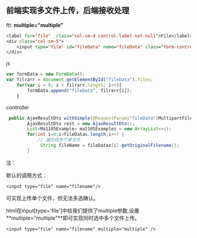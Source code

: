 ## 前端实现多文件上传，后端接收处理

ftl: **multiple="multiple"**

```jsp
<label for="file"  class="col-sm-4 control-label not-null">File</label>
<div class="col-sm-5">
	<input type="file" id="fileData" name="fileData" class="form-control input-sm" 		 	multiple="multiple">
</div>
```

js   

```js
var formData = new FormData();
var filrarr = document.getElementById("fileData").files;
	for(var i = 0; i < filrarr.length; i++){
		formData.append("fileData", filrarr[i]);
	}
```

controller

```java
 public AjaxResultDto withSimple(@RequestParam("fileData")MultipartFile[] fileDatas,String storeCd,boolean isCoverage, HttpServletRequest req, HttpServletResponse resp, HttpSession session) {
        AjaxResultDto rest = new AjaxResultDto();
        List<Ma1105Example> ma1105Examples = new ArrayList<>();
        for(int i=0;i<fileDatas.length;i++) {
        	// 遍历成多个单文件
       		 String fileName = fileDatas[i].getOriginalFilename();
        }
```

注：

默认的调用方式：

```
<input type="file" name="filename"/>
```

可实现上传单个文件，但无法多选确认。



html在input[type='file']中给我们提供了multiple参数,设置**multiple="multiple"**即可实现同时选中多个文件上传。

```
<input type="file" name="filename" multiple="multiple" />
```


